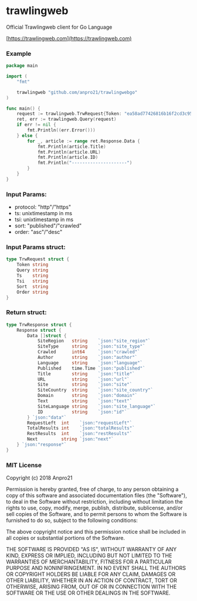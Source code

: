 # trawlingweb
Official Trawlingweb client for Go Language

[https://trawlingweb.com](https://trawlingweb.com)


### Example
```go
package main

import (
	"fmt"

	trawlingweb "github.com/anpro21/trawlingwebgo"
)

func main() {
	request := trawlingweb.TrwRequest{Token: "ea58ad77426816b16f2cd3c950de07886bc64472", Query: "presidente%20AND%20language:es", Ts: "", Tsi: "", Sort: "", Order: ""}
	ret, err := trawlingweb.Query(request)
	if err != nil {
		fmt.Println((err.Error()))
	} else {
		for _, article := range ret.Response.Data {
			fmt.Println(article.Title)
			fmt.Println(article.URL)
			fmt.Println(article.ID)
			fmt.Println("---------------------")
		}
	}
}

```

### Input Params:
* protocol: "http"/"https"
* ts: unixtimestamp in ms
* tsi: unixtimestamp in ms
* sort: "published"/"crawled"
* order: "asc"/"desc"

### Input Params struct:

```go
type TrwRequest struct {
	Token string
	Query string
	Ts    string
	Tsi   string
	Sort  string
	Order string
}
```

### Return struct:
```go
type TrwResponse struct {
	Response struct {
		Data []struct {
			SiteRegion   string    `json:"site_region"`
			SiteType     string    `json:"site_type"`
			Crawled      int64     `json:"crawled"`
			Author       string    `json:"author"`
			Language     string    `json:"language"`
			Published    time.Time `json:"published"`
			Title        string    `json:"title"`
			URL          string    `json:"url"`
			Site         string    `json:"site"`
			SiteCountry  string    `json:"site_country"`
			Domain       string    `json:"domain"`
			Text         string    `json:"text"`
			SiteLanguage string    `json:"site_language"`
			ID           string    `json:"id"`
		} `json:"data"`
		RequestLeft  int    `json:"requestLeft"`
		TotalResults int    `json:"totalResults"`
		RestResults  int    `json:"restResults"`
		Next         string `json:"next"`
	} `json:"response"`
}
```


### MIT License

Copyright (c) 2018 Anpro21

Permission is hereby granted, free of charge, to any person obtaining a copy
of this software and associated documentation files (the "Software"), to deal
in the Software without restriction, including without limitation the rights
to use, copy, modify, merge, publish, distribute, sublicense, and/or sell
copies of the Software, and to permit persons to whom the Software is
furnished to do so, subject to the following conditions:

The above copyright notice and this permission notice shall be included in all
copies or substantial portions of the Software.

THE SOFTWARE IS PROVIDED "AS IS", WITHOUT WARRANTY OF ANY KIND, EXPRESS OR
IMPLIED, INCLUDING BUT NOT LIMITED TO THE WARRANTIES OF MERCHANTABILITY,
FITNESS FOR A PARTICULAR PURPOSE AND NONINFRINGEMENT. IN NO EVENT SHALL THE
AUTHORS OR COPYRIGHT HOLDERS BE LIABLE FOR ANY CLAIM, DAMAGES OR OTHER
LIABILITY, WHETHER IN AN ACTION OF CONTRACT, TORT OR OTHERWISE, ARISING FROM,
OUT OF OR IN CONNECTION WITH THE SOFTWARE OR THE USE OR OTHER DEALINGS IN THE
SOFTWARE.
